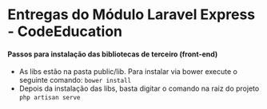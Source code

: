 # Entregas do Módulo Laravel Express - CodeEducation

#### Passos para instalação das bibliotecas de terceiro (front-end)

* As libs estão na pasta public/lib. Para instalar via bower execute o seguinte comando: `bower install`
* Depois da instalação das libs, basta digitar o comando na raiz do projeto `php artisan serve`
